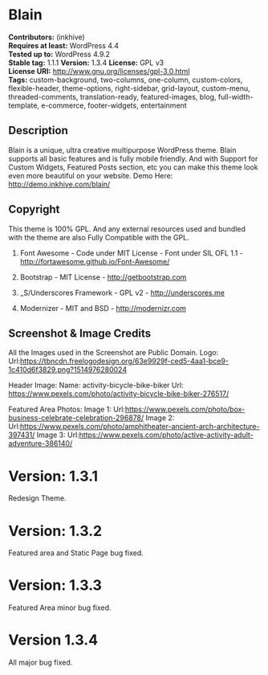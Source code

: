 # Blain

**Contributors:** (inkhive)  
**Requires at least:** WordPress 4.4  
**Tested up to:** WordPress 4.9.2  
**Stable tag:** 1.1.1 
**Version:** 1.3.4
**License:** GPL v3  
**License URI:** http://www.gnu.org/licenses/gpl-3.0.html  
**Tags:** custom-background, two-columns, one-column, custom-colors, flexible-header, theme-options, right-sidebar, grid-layout, custom-menu, threaded-comments, translation-ready, featured-images, blog, full-width-template, e-commerce, footer-widgets, entertainment



## Description

Blain is a unique, ultra creative multipurpose WordPress theme. Blain supports all basic features and is fully mobile friendly. And with Support for Custom Widgets, Featured Posts section, etc you can make this theme look even more beautiful on your website. 
Demo Here: http://demo.inkhive.com/blain/

## Copyright

This theme is 100% GPL. And any external resources used and bundled with the theme are also Fully Compatible with the GPL.

1. Font Awesome
	        - Code under MIT License
	        - Font under SIL OFL 1.1 
	        - http://fortawesome.github.io/Font-Awesome/
	
2. Bootstrap
    	    - MIT License
    	    - http://getbootstrap.com
    	
3. _S/Underscores Framework
             - GPL v2
             - http://underscores.me
                	
4. Modernizer 
 	        - MIT and BSD
            - http://modernizr.com
            
            
## Screenshot & Image Credits

All the Images used in the Screenshot are Public Domain.
Logo:
Url:https://tbncdn.freelogodesign.org/63e9929f-ced5-4aa1-bce9-1c410d6f3829.png?1514976280024

Header Image:
Name: activity-bicycle-bike-biker
Url: https://www.pexels.com/photo/activity-bicycle-bike-biker-276517/
 
Featured Area Photos:
Image 1:
Url:https://www.pexels.com/photo/box-business-celebrate-celebration-296878/
Image 2:
Url:https://www.pexels.com/photo/amphitheater-ancient-arch-architecture-397431/
Image 3:
Url:https://www.pexels.com/photo/active-activity-adult-adventure-386140/

Version: 1.3.1
==============
Redesign Theme.

Version: 1.3.2
==============
Featured area and Static Page bug fixed.

Version: 1.3.3
==============
Featured Area minor bug fixed.

Version 1.3.4
==============
All major bug fixed.


